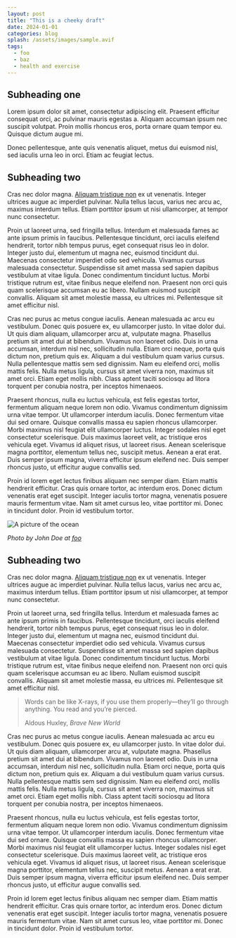 ```yaml
---
layout: post
title: "This is a cheeky draft"
date: 2024-01-01
categories: blog
splash: /assets/images/sample.avif
tags:
  - foo
  - baz
  - health and exercise
---
```


## Subheading one

Lorem ipsum dolor sit amet, consectetur adipiscing elit. Praesent efficitur consequat orci, ac pulvinar mauris egestas a. Aliquam accumsan ipsum nec suscipit volutpat. Proin mollis rhoncus eros, porta ornare quam tempor eu. Quisque dictum augue mi.

Donec pellentesque, ante quis venenatis aliquet, metus dui euismod nisl, sed iaculis urna leo in orci. Etiam ac feugiat lectus.

<!--more-->

## Subheading two

Cras nec dolor magna. [Aliquam tristique non](https://google.com) ex ut venenatis. Integer ultrices augue ac imperdiet pulvinar. Nulla tellus lacus, varius nec arcu ac, maximus interdum tellus. Etiam porttitor ipsum ut nisi ullamcorper, at tempor nunc consectetur.

Proin ut laoreet urna, sed fringilla tellus. Interdum et malesuada fames ac ante ipsum primis in faucibus. Pellentesque tincidunt, orci iaculis eleifend hendrerit, tortor nibh tempus purus, eget consequat risus leo in dolor. Integer justo dui, elementum ut magna nec, euismod tincidunt dui. Maecenas consectetur imperdiet odio sed vehicula. Vivamus cursus malesuada consectetur. Suspendisse sit amet massa sed sapien dapibus vestibulum at vitae ligula. Donec condimentum tincidunt luctus. Morbi tristique rutrum est, vitae finibus neque eleifend non. Praesent non orci quis quam scelerisque accumsan eu ac libero. Nullam euismod suscipit convallis. Aliquam sit amet molestie massa, eu ultrices mi. Pellentesque sit amet efficitur nisl.

Cras nec purus ac metus congue iaculis. Aenean malesuada ac arcu eu vestibulum. Donec quis posuere ex, eu ullamcorper justo. In vitae dolor dui. Ut quis diam aliquam, ullamcorper arcu at, vulputate magna. Phasellus pretium sit amet dui at bibendum. Vivamus non laoreet odio. Duis in urna accumsan, interdum nisl nec, sollicitudin nulla. Etiam orci neque, porta quis dictum non, pretium quis ex. Aliquam a dui vestibulum quam varius cursus. Nulla pellentesque mattis sem sed dignissim. Nam eu eleifend orci, mollis mattis felis. Nulla metus ligula, cursus sit amet viverra non, maximus sit amet orci. Etiam eget mollis nibh. Class aptent taciti sociosqu ad litora torquent per conubia nostra, per inceptos himenaeos.

Praesent rhoncus, nulla eu luctus vehicula, est felis egestas tortor, fermentum aliquam neque lorem non odio. Vivamus condimentum dignissim urna vitae tempor. Ut ullamcorper interdum iaculis. Donec fermentum vitae dui sed ornare. Quisque convallis massa eu sapien rhoncus ullamcorper. Morbi maximus nisl feugiat elit ullamcorper luctus. Integer sodales nisl eget consectetur scelerisque. Duis maximus laoreet velit, ac tristique eros vehicula eget. Vivamus id aliquet risus, ut laoreet risus. Aenean scelerisque magna porttitor, elementum tellus nec, suscipit metus. Aenean a erat erat. Duis semper ipsum magna, viverra efficitur ipsum eleifend nec. Duis semper rhoncus justo, ut efficitur augue convallis sed.

Proin id lorem eget lectus finibus aliquam nec semper diam. Etiam mattis hendrerit efficitur. Cras quis ornare tortor, ac interdum eros. Donec dictum venenatis erat eget suscipit. Integer iaculis tortor magna, venenatis posuere mauris fermentum vitae. Nam sit amet cursus leo, vitae porttitor mi. Donec in tincidunt dolor. Proin id vestibulum tortor.

![A picture of the ocean](/assets/images/sample.avif)
<footer><cite>Photo by John Doe at <a href="https://foo.com">foo</a></cite></footer>


## Subheading two

Cras nec dolor magna. [Aliquam tristique non](https://google.com) ex ut venenatis. Integer ultrices augue ac imperdiet pulvinar. Nulla tellus lacus, varius nec arcu ac, maximus interdum tellus. Etiam porttitor ipsum ut nisi ullamcorper, at tempor nunc consectetur.

Proin ut laoreet urna, sed fringilla tellus. Interdum et malesuada fames ac ante ipsum primis in faucibus. Pellentesque tincidunt, orci iaculis eleifend hendrerit, tortor nibh tempus purus, eget consequat risus leo in dolor. Integer justo dui, elementum ut magna nec, euismod tincidunt dui. Maecenas consectetur imperdiet odio sed vehicula. Vivamus cursus malesuada consectetur. Suspendisse sit amet massa sed sapien dapibus vestibulum at vitae ligula. Donec condimentum tincidunt luctus. Morbi tristique rutrum est, vitae finibus neque eleifend non. Praesent non orci quis quam scelerisque accumsan eu ac libero. Nullam euismod suscipit convallis. Aliquam sit amet molestie massa, eu ultrices mi. Pellentesque sit amet efficitur nisl.

<blockquote cite="https://www.huxley.net/bnw/four.html">
  <p>Words can be like X-rays, if you use them properly—they’ll go through anything. You read and you’re pierced.</p>
  <footer>Aldous Huxley, <cite>Brave New World</cite></footer>
</blockquote>

Cras nec purus ac metus congue iaculis. Aenean malesuada ac arcu eu vestibulum. Donec quis posuere ex, eu ullamcorper justo. In vitae dolor dui. Ut quis diam aliquam, ullamcorper arcu at, vulputate magna. Phasellus pretium sit amet dui at bibendum. Vivamus non laoreet odio. Duis in urna accumsan, interdum nisl nec, sollicitudin nulla. Etiam orci neque, porta quis dictum non, pretium quis ex. Aliquam a dui vestibulum quam varius cursus. Nulla pellentesque mattis sem sed dignissim. Nam eu eleifend orci, mollis mattis felis. Nulla metus ligula, cursus sit amet viverra non, maximus sit amet orci. Etiam eget mollis nibh. Class aptent taciti sociosqu ad litora torquent per conubia nostra, per inceptos himenaeos.

Praesent rhoncus, nulla eu luctus vehicula, est felis egestas tortor, fermentum aliquam neque lorem non odio. Vivamus condimentum dignissim urna vitae tempor. Ut ullamcorper interdum iaculis. Donec fermentum vitae dui sed ornare. Quisque convallis massa eu sapien rhoncus ullamcorper. Morbi maximus nisl feugiat elit ullamcorper luctus. Integer sodales nisl eget consectetur scelerisque. Duis maximus laoreet velit, ac tristique eros vehicula eget. Vivamus id aliquet risus, ut laoreet risus. Aenean scelerisque magna porttitor, elementum tellus nec, suscipit metus. Aenean a erat erat. Duis semper ipsum magna, viverra efficitur ipsum eleifend nec. Duis semper rhoncus justo, ut efficitur augue convallis sed.

Proin id lorem eget lectus finibus aliquam nec semper diam. Etiam mattis hendrerit efficitur. Cras quis ornare tortor, ac interdum eros. Donec dictum venenatis erat eget suscipit. Integer iaculis tortor magna, venenatis posuere mauris fermentum vitae. Nam sit amet cursus leo, vitae porttitor mi. Donec in tincidunt dolor. Proin id vestibulum tortor.
